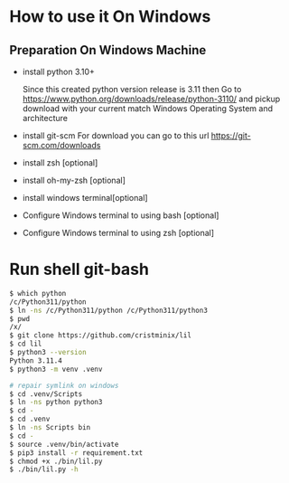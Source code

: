 # How to use it On Windows

## Preparation On Windows Machine

- install python 3.10+
	
	Since this created python version release is 3.11 then Go to https://www.python.org/downloads/release/python-3110/ and pickup download with your current match Windows Operating System and architecture

- install git-scm 
	For download you can go to this url https://git-scm.com/downloads
- install zsh [optional]

- install oh-my-zsh [optional]

- install windows terminal[optional]

- Configure Windows terminal to using bash [optional]

- Configure Windows terminal to using zsh [optional]

# Run shell git-bash

```bash
$ which python
/c/Python311/python
$ ln -ns /c/Python311/python /c/Python311/python3
$ pwd
/x/
$ git clone https://github.com/cristminix/lil
$ cd lil
$ python3 --version
Python 3.11.4
$ python3 -m venv .venv

# repair symlink on windows
$ cd .venv/Scripts
$ ln -ns python python3
$ cd -
$ cd .venv
$ ln -ns Scripts bin
$ cd -
$ source .venv/bin/activate
$ pip3 install -r requirement.txt
$ chmod +x ./bin/lil.py
$ ./bin/lil.py -h